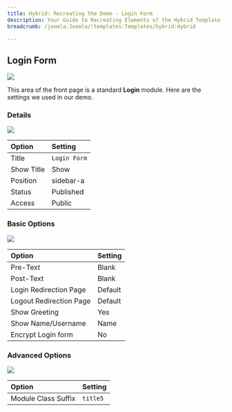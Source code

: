 ```yaml
---
title: Hybrid: Recreating the Demo - Login Form
description: Your Guide to Recreating Elements of the Hybrid Template for Joomla
breadcrumb: /joomla:Joomla/!templates:Templates/hybrid:Hybrid

---
```


Login Form
-----

![][demo]

This area of the front page is a standard **Login** module. Here are the settings we used in our demo.

### Details

![][demo2]

| Option     | Setting         |  
| :--------- | :-------------- |  
| Title      | `Login Form`    |  
| Show Title | Show            |  
| Position   | sidebar-a       |  
| Status     | Published       |  
| Access     | Public          |  

### Basic Options

![][demo3]

| Option                  | Setting |  
| :---------------------- | :------ |  
| Pre-Text                | Blank   |  
| Post-Text               | Blank   |  
| Login Redirection Page  | Default |  
| Logout Redirection Page | Default |  
| Show Greeting           | Yes     |  
| Show Name/Username      | Name    |  
| Encrypt Login form      | No      |  

### Advanced Options

![][demo4]

| Option              | Setting  |  
| :------------------ | :------- |  
| Module Class Suffix | `title5` |  

[demo]: assets/demo_2.jpeg
[demo2]: assets/demo_2a.jpeg
[demo3]: assets/demo_2b.jpeg
[demo4]: assets/demo_2c.jpeg
